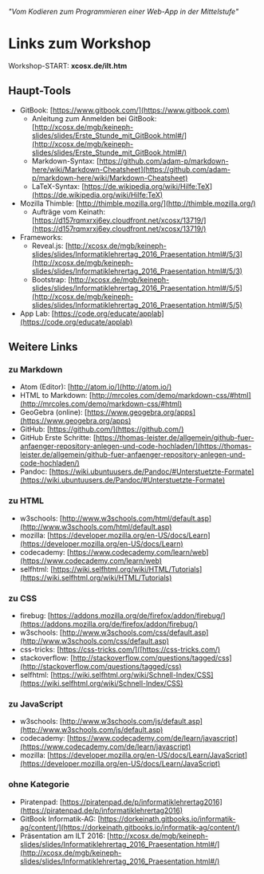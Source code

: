 *"Vom Kodieren zum Programmieren einer Web-App in der Mittelstufe"*
# Links zum Workshop

Workshop-START: **xcosx.de/ilt.htm**

## Haupt-Tools
* GitBook: [https://www.gitbook.com/](https://www.gitbook.com)
  + Anleitung zum Anmelden bei GitBook: [http://xcosx.de/mgb/keineph-slides/slides/Erste_Stunde_mit_GitBook.html#/](http://xcosx.de/mgb/keineph-slides/slides/Erste_Stunde_mit_GitBook.html#/)
  + Markdown-Syntax: [https://github.com/adam-p/markdown-here/wiki/Markdown-Cheatsheet](https://github.com/adam-p/markdown-here/wiki/Markdown-Cheatsheet)
  + LaTeX-Syntax: [https://de.wikipedia.org/wiki/Hilfe:TeX](https://de.wikipedia.org/wiki/Hilfe:TeX)
* Mozilla Thimble: [http://thimble.mozilla.org/](http://thimble.mozilla.org/)
  + Aufträge vom Keinath: [https://d157rqmxrxj6ey.cloudfront.net/xcosx/13719/](https://d157rqmxrxj6ey.cloudfront.net/xcosx/13719/)
* Frameworks:
  + Reveal.js: [http://xcosx.de/mgb/keineph-slides/slides/Informatiklehrertag_2016_Praesentation.html#/5/3](http://xcosx.de/mgb/keineph-slides/slides/Informatiklehrertag_2016_Praesentation.html#/5/3)
  + Bootstrap: [http://xcosx.de/mgb/keineph-slides/slides/Informatiklehrertag_2016_Praesentation.html#/5/5](http://xcosx.de/mgb/keineph-slides/slides/Informatiklehrertag_2016_Praesentation.html#/5/5)
* App Lab: [https://code.org/educate/applab](https://code.org/educate/applab)

## Weitere Links

### zu Markdown
* Atom (Editor): [http://atom.io/](http://atom.io/)
* HTML to Markdown: [http://mrcoles.com/demo/markdown-css/#html](http://mrcoles.com/demo/markdown-css/#html)
* GeoGebra (online): [https://www.geogebra.org/apps](https://www.geogebra.org/apps)
* GitHub: [https://github.com/](https://github.com/)
* GitHub Erste Schritte: [https://thomas-leister.de/allgemein/github-fuer-anfaenger-repository-anlegen-und-code-hochladen/](https://thomas-leister.de/allgemein/github-fuer-anfaenger-repository-anlegen-und-code-hochladen/)
* Pandoc: [https://wiki.ubuntuusers.de/Pandoc/#Unterstuetzte-Formate](https://wiki.ubuntuusers.de/Pandoc/#Unterstuetzte-Formate)

### zu HTML
* w3schools: [http://www.w3schools.com/html/default.asp](http://www.w3schools.com/html/default.asp)
* mozilla: [https://developer.mozilla.org/en-US/docs/Learn](https://developer.mozilla.org/en-US/docs/Learn)
* codecademy: [https://www.codecademy.com/learn/web](https://www.codecademy.com/learn/web)
* selfhtml: [https://wiki.selfhtml.org/wiki/HTML/Tutorials](https://wiki.selfhtml.org/wiki/HTML/Tutorials)

### zu CSS
* firebug: [https://addons.mozilla.org/de/firefox/addon/firebug/](https://addons.mozilla.org/de/firefox/addon/firebug/)
* w3schools: [http://www.w3schools.com/css/default.asp](http://www.w3schools.com/css/default.asp)
* css-tricks: [https://css-tricks.com/]([https://css-tricks.com/)
* stackoverflow: [http://stackoverflow.com/questions/tagged/css](http://stackoverflow.com/questions/tagged/css)
* selfhtml: [https://wiki.selfhtml.org/wiki/Schnell-Index/CSS](https://wiki.selfhtml.org/wiki/Schnell-Index/CSS)
<div class="page-break"></div>

### zu JavaScript
* w3schools: [http://www.w3schools.com/js/default.asp](http://www.w3schools.com/js/default.asp)
* codecademy: [https://www.codecademy.com/de/learn/javascript](https://www.codecademy.com/de/learn/javascript)
* mozilla: [https://developer.mozilla.org/en-US/docs/Learn/JavaScript](https://developer.mozilla.org/en-US/docs/Learn/JavaScript)

### ohne Kategorie
* Piratenpad: [https://piratenpad.de/p/informatiklehrertag2016](https://piratenpad.de/p/informatiklehrertag2016)
* GitBook Informatik-AG: [https://dorkeinath.gitbooks.io/informatik-ag/content/](https://dorkeinath.gitbooks.io/informatik-ag/content/)
* Präsentation am ILT 2016: [http://xcosx.de/mgb/keineph-slides/slides/Informatiklehrertag_2016_Praesentation.html#/](http://xcosx.de/mgb/keineph-slides/slides/Informatiklehrertag_2016_Praesentation.html#/)
